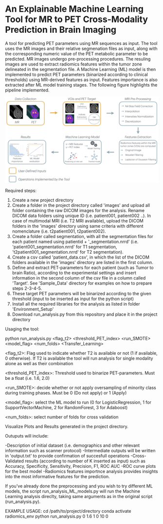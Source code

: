 # An Explainable Machine Learning Tool for MR to PET Cross-Modality Prediction in Brain Imaging
A tool for predicting PET parameters using MR sequences as input. The tool uses the MR images and their relative segmenation files as input, along with the corresponding numeric value of the PET metabolic parameter to be predicted. MR images undergo pre-processing procedures. The resuling images are used to extract radiomics features within the tumor zone delineated in the segmentation file. A Machine Learning (ML) model is then implemented to predict PET parameters (binarized according to clinical thresholds) using MR-derived features as input. Features importance is also extracted after ML model training stages. The following figure highlights the pipeline implemented.

![Alt text](new_figure_workflow.png)


 
Required steps:

1. Create a new project directory 
2. Create a folder in the project directory called 'images' and upload all folder containing the raw DICOM images for the analysis. Rename DICOM data folders using unique ID (i.e. patient001, patient002 ..). In case of multimodal MRI (i.e. T2 MRI available), upload the DICOM folders in the 'images' directory using same criteria with different nomenclature (i.e. t2patient001, t2patient002). 
3. Create a folder called segmentation, with all the segmentation files for each patient named using patientid + '_segmentation.nrrd' (i.e. 'patient001_segmentation.nrrd' for T1 segmentation, 't2patient001_segmentation.nrrd' for T2 segmentation). 
4. Create a csv called 'patient_data.csv', in which the list of the DICOM folders available in the 'images' directory are listed in the first column. 
5. Define and extract PET-parameters for each patient (such as Tumor to brain Ratio), according to the experimental settings and insert information in the second column of the csv file in a column called 'Target'. See 'Sample_Data' directory for examples on how to prepare steps 2-3-4-5.
6. These target PET parameters will be binarized according to the given threshold (input to be inserted as input for the python script)
7. Install all the required libraries for the analysis as listed in folder 'Environment_Setup'
8. Download run_analysis.py from this repository and place it in the project directory

   
Usaging the tool:

python run_analysis.py <flag_t2> <threshold_PET_index> <run_SMOTE> <model_flag> <num_folds> <Transfer_Learning>

<flag_t2>: Flag used to indicate whether T2 is available or not (1 if available, 0 otherwise). If T2 is available the tool will run analysis for single modality alone as well as their combination

<threshold_PET_index>: Threshold used to binarize PET-parameters. Must be a float (i.e. 1.6, 2.0)

<run_SMOTE>: decide whether or not apply oversampling of minority class during training phases. Must be 0 (Do not apply) or 1 (Apply)

<model_flag>: select the ML model to run (0 for LogisticRegression, 1 for SupportVectorMachine, 2 for RandomForest, 3 for Adaboost)

<num_folds>: select number of folds for cross validation

Visualize Plots and Results generated in the project directory.

Outuputs will include:

-Description of initial dataset (i.e. demographics and other relevant information such as scanner protocol)
-Intermediate outputs will be written in 'output.txt' to provide confirmation of succesfull operations
-Cross-Validated results (according to number of K inserted as input) such as Accuracy, Specificity, Sensitivity, Precision, F1, ROC AUC
-ROC curve plots for the best model
-Radiomics features importnce analysis provides insights into the most informative features for the prediction.  

If you've already done the preprocessing and you wish to try different ML models, the script run_analysis_ML_models.py will run the Machine Learning analysis direclty, taking same arguments as in the original script (run_analysis.py).

EXAMPLE USAGE:
cd /path/to/project/directory
conda activate radiomics_env
python run_analysis.py 0 1.6 1 0 10 0
